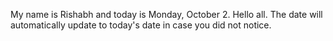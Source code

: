 My name is Rishabh and today is Monday, October 2. Hello all. The date will automatically update to today's date in case you did not notice.
